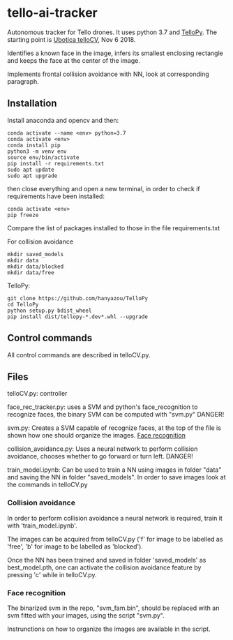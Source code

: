 # tello-ai-tracker
Autonomous tracker for Tello drones. It uses python 3.7 and [TelloPy](https://github.com/hanyazou/TelloPy).
The starting point is [Ubotica telloCV](https://github.com/Ubotica/telloCV), Nov 6 2018.

Identifies a known face in the image, infers its smallest enclosing rectangle and keeps the face at the center of the image.

Implements frontal collision avoidance with NN, look at corresponding paragraph.

## Installation
Install anaconda and opencv and then:
```
conda activate --name <env> python=3.7
conda activate <env>
conda install pip
python3 -m venv env
source env/bin/activate
pip install -r requirements.txt
sudo apt update
sudo apt upgrade
```
then close everything and open a new terminal, in order to check if requirements have been installed:
```
conda activate <env>
pip freeze
```
Compare the list of packages installed to those in the file requirements.txt

For collision avoidance
```
mkdir saved_models
mkdir data
mkdir data/blocked
mkdir data/free
```

TelloPy:
```
git clone https://github.com/hanyazou/TelloPy
cd TelloPy
python setup.py bdist_wheel
pip install dist/tellopy-*.dev*.whl --upgrade
```

## Control commands
All control commands are described in telloCV.py.

## Files
telloCV.py: controller

face_rec_tracker.py: uses a SVM and python's face_recognition to recognize faces, the binary SVM can be computed with "svm.py" DANGER!

svm.py: Creates a SVM capable of recognize faces, at the top of the file is shown how one should organize the images. [Face recognition](https://github.com/ageitgey/face_recognition)

collision_avoidance.py: Uses a neural network to perform collision avoidance, chooses whether to go forward or turn left. DANGER!

train_model.ipynb: Can be used to train a NN using images in folder "data" and saving the NN in folder "saved_models". In order to save images look at the commands in telloCV.py

### Collision avoidance
In order to perform collision avoidance a neural network is required, train it with 'train_model.ipynb'.

The images can be acquired from telloCV.py ('f' for image to be labelled as 'free', 'b' for image to be labelled as 'blocked').

Once the NN has been trained and saved in folder 'saved_models' as best_model.pth, one can activate the collision avoidance feature by pressing 'c' while in telloCV.py.

### Face recognition
The binarized svm in the repo, "svm_fam.bin", should be replaced with an svm fitted with your images, using the script "svm.py".

Instrunctions on how to organize the images are available in the script.
